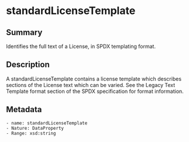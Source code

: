 <!-- Automatically generated by spec-parser v2.0.0 on 2023-12-25T20:28:21.783513+00:00 -->
<!-- SPDX-License-Identifier: Community-Spec-1.0 -->

# standardLicenseTemplate

## Summary

Identifies the full text of a License, in SPDX templating format.


## Description

A standardLicenseTemplate contains a license template which describes
sections of the License text which can be varied. See the Legacy Text Template
format section of the SPDX specification for format information.


## Metadata

    - name: standardLicenseTemplate
    - Nature: DataProperty
    - Range: xsd:string




